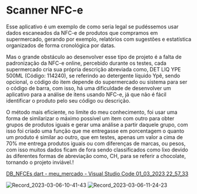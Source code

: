 # Scanner NFC-e

Esse aplicativo é um exemplo de como seria legal se pudéssemos usar dados escaneados da NFC-e de produtos que compramos em supermercado, gerando por exemplo, relatórios com sugestões e estatística organizados de forma cronológica por datas.

Mas o grande obstáculo ao desenvolver esse tipo de projeto é a falta de padronização da NFC-e online, percebido durante os testes, cada supermercado cria sua própria descrição abreviada como, DET LIQ YPE 500ML (Código: 114240), se referindo ao detergente líquido Ypê, sendo opcional, o código do item depende do supermercado ou sistema para ser o código de barra, com isso, há uma dificuldade de desenvolver um aplicativo para a análise de itens usando NFC-e, já que não é fácil identificar o produto pelo seu código ou descrição.

O método mais eficiente, no limite do meu conhecimento, foi usar uma forma de similarizar o máximo possível um item com outro para obter grupos de produtos iguais e gerar uma análise a partir daquele grupo, com isso foi criado uma função que me entregasse em porcentagem o quanto um produto é similar ao outro, que em testes, apenas um valor a cima de 70% me entrega produtos iguais ou com diferenças de marcas, ou pesos, com isso muitos dados ficam de fora sendo classificados como lixo devido às diferentes formas de abreviação como, CH, para se referir a chocolate, tornando o projeto inviável.!

[DB_NFCEs dart - meu_mercado - Visual Studio Code 01_03_2023 22_57_33](https://user-images.githubusercontent.com/9409514/223276666-f63cbfd9-5210-4088-ab6b-71aa8119733a.png)


![Record_2023-03-06-10-41-43](https://user-images.githubusercontent.com/9409514/223279834-c1fdae3f-02a1-471f-8a52-d9c01ac88010.gif)
![Record_2023-03-06-11-24-23](https://user-images.githubusercontent.com/9409514/223279871-98182fe3-f9e1-4fea-8ce8-cdf43fa35bce.gif)
